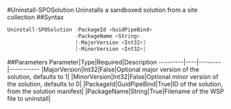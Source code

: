 #Uninstall-SPOSolution
Uninstalls a sandboxed solution from a site collection
##Syntax
```powershell
Uninstall-SPOSolution -PackageId <GuidPipeBind>
                      -PackageName <String>
                      [-MajorVersion <Int32>]
                      [-MinorVersion <Int32>]
```


##Parameters
Parameter|Type|Required|Description
---------|----|--------|-----------
|MajorVersion|Int32|False|Optional major version of the solution, defaults to 1|
|MinorVersion|Int32|False|Optional minor version of the solution, defaults to 0|
|PackageId|GuidPipeBind|True|ID of the solution, from the solution manifest|
|PackageName|String|True|Filename of the WSP file to uninstall|
